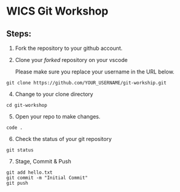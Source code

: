 # WICS Git Workshop

## Steps:

1. Fork the repository to your github account.

2. Clone your _forked_ repository on your vscode

    Please make sure you replace your username in the URL below.

```
git clone https://github.com/YOUR_USERNAME/git-workship.git
```

4. Change to your clone directory

```
cd git-workshop
```

5. Open your repo to make changes.

```
code .
```

6. Check the status of your git repository

```
git status
```

7. Stage, Commit & Push

```
git add hello.txt
git commit -m "Initial Commit"
git push
```
